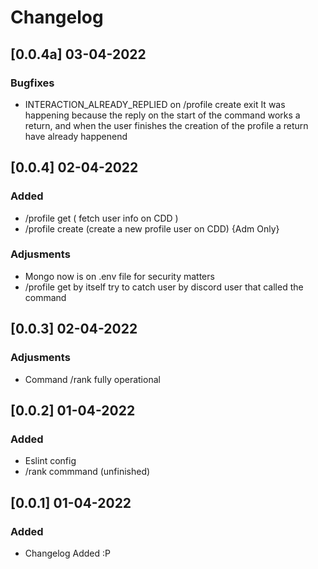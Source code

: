 # Changelog


## [0.0.4a] 03-04-2022

### Bugfixes 
- INTERACTION_ALREADY_REPLIED on /profile create exit
It was happening because the reply on the start of the command works a return, and when the user finishes the creation of the profile a return have already happenend


## [0.0.4] 02-04-2022
### Added
- /profile get ( fetch user info on CDD )
- /profile create (create a new profile user on CDD) {Adm Only}


### Adjusments
- Mongo now is on .env file for security matters
- /profile get by itself try to catch user by discord user that called the command
## [0.0.3] 02-04-2022

### Adjusments
- Command /rank fully operational
## [0.0.2] 01-04-2022
### Added
- Eslint config
- /rank commmand (unfinished)

## [0.0.1] 01-04-2022

### Added
- Changelog Added :P